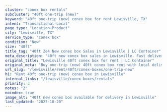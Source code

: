 ```yaml
---
cluster: "conex box rentals"
subcluster: "40ft one-trip (new)"
keyword: "40ft one-trip (new) conex box for rent Lewisville, TX"
intent: "Transactional-Local"
page_type: "Location-Product"
city: "Lewisville, TX"
service_type: "conex box"
condition: "New"
size: "40ft"
title_tag: "40ft Ze4 New conex box Sales in Lewisville | LC Container"
meta_description: "40ft new conex box sales in Lewisville. Fast delivery, competitive pricing. Serving conex boxes area. Quote ID: T4K. Call (214) 524-4168 for your free quote today."
original_title: "Lewisville 40ft conex box for rent | LC Container"
original_meta: "Buy one-trip (new) 40ft conex box rent with local delivery in Lewisville, TX. LC Container — local Since 2003. Request a fast quote today."
url_slug: "/lewisville/rent/40ft/conex-boxes/one-trip-new"
h1: "Rent 40ft one-trip (new) conex box in Lewisville"
internal_links: "/lewisville/conex-boxes/rentals"
priority: 3
notes: "2"
noindex: true
image_alt: "40ft new conex box available for delivery in Lewisville"
last_updated: "2025-10-20"
---
```


<!-- TODO: Add unique city/inventory copy, images, and internal links here. -->
